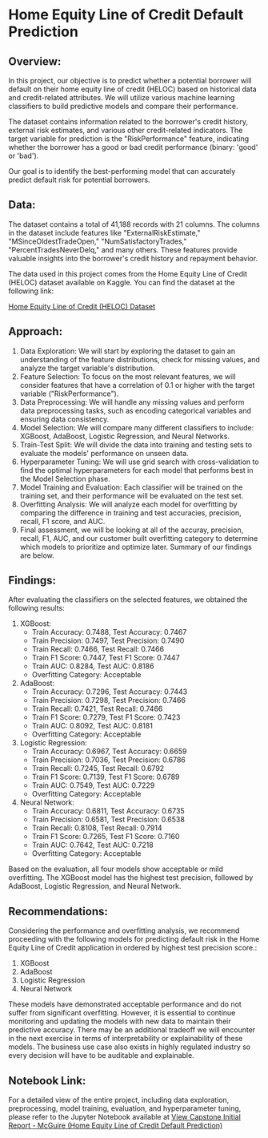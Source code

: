 # Home Equity Line of Credit Default Prediction

## Overview:

In this project, our objective is to predict whether a potential borrower will default on their home equity line of credit (HELOC) based on historical data and credit-related attributes. We will utilize various machine learning classifiers to build predictive models and compare their performance.

The dataset contains information related to the borrower's credit history, external risk estimates, and various other credit-related indicators. The target variable for prediction is the "RiskPerformance" feature, indicating whether the borrower has a good or bad credit performance (binary: 'good' or 'bad').

Our goal is to identify the best-performing model that can accurately predict default risk for potential borrowers.

## Data:

The dataset contains a total of 41,188 records with 21 columns. The columns in the dataset include features like "ExternalRiskEstimate," "MSinceOldestTradeOpen," "NumSatisfactoryTrades," "PercentTradesNeverDelq," and many others. These features provide valuable insights into the borrower's credit history and repayment behavior.

The data used in this project comes from the Home Equity Line of Credit (HELOC) dataset available on Kaggle. You can find the dataset at the following link:

[Home Equity Line of Credit (HELOC) Dataset](https://www.kaggle.com/datasets/averkiyoliabev/home-equity-line-of-creditheloc)

## Approach:

1. Data Exploration: We will start by exploring the dataset to gain an understanding of the feature distributions, check for missing values, and analyze the target variable's distribution.
2. Feature Selection: To focus on the most relevant features, we will consider features that have a correlation of 0.1 or higher with the target variable ("RiskPerformance").
3. Data Preprocessing: We will handle any missing values and perform data preprocessing tasks, such as encoding categorical variables and ensuring data consistency.
4. Model Selection: We will compare many different classifiers to include: XGBoost, AdaBoost, Logistic Regression, and Neural Networks.
5. Train-Test Split: We will divide the data into training and testing sets to evaluate the models' performance on unseen data.
6. Hyperparameter Tuning: We will use grid search with cross-validation to find the optimal hyperparameters for each model that performs best in the Model Selection phase.
7. Model Training and Evaluation: Each classifier will be trained on the training set, and their performance will be evaluated on the test set.
8. Overfitting Analysis: We will analyze each model for overfitting by comparing the difference in training and test accuracies, precision, recall, F1 score, and AUC.
9. Final assessment, we will be looking at all of the accuray, precision, recall, F1, AUC, and our customer built overfitting category to determine which models to prioritize and optimize later. Summary of our findings are below.

## Findings:

After evaluating the classifiers on the selected features, we obtained the following results:

1. XGBoost:
    - Train Accuracy: 0.7488, Test Accuracy: 0.7467
    - Train Precision: 0.7497, Test Precision: 0.7490
    - Train Recall: 0.7466, Test Recall: 0.7466
    - Train F1 Score: 0.7447, Test F1 Score: 0.7447
    - Train AUC: 0.8284, Test AUC: 0.8186
    - Overfitting Category: Acceptable
2. AdaBoost:
    - Train Accuracy: 0.7296, Test Accuracy: 0.7443
    - Train Precision: 0.7298, Test Precision: 0.7466
    - Train Recall: 0.7421, Test Recall: 0.7466
    - Train F1 Score: 0.7279, Test F1 Score: 0.7423
    - Train AUC: 0.8092, Test AUC: 0.8181
    - Overfitting Category: Acceptable
3. Logistic Regression:
    - Train Accuracy: 0.6967, Test Accuracy: 0.6659
    - Train Precision: 0.7036, Test Precision: 0.6786
    - Train Recall: 0.7245, Test Recall: 0.6792
    - Train F1 Score: 0.7139, Test F1 Score: 0.6789
    - Train AUC: 0.7549, Test AUC: 0.7229
    - Overfitting Category: Acceptable
4. Neural Network:
    - Train Accuracy: 0.6811, Test Accuracy: 0.6735
    - Train Precision: 0.6581, Test Precision: 0.6538
    - Train Recall: 0.8108, Test Recall: 0.7914
    - Train F1 Score: 0.7265, Test F1 Score: 0.7160
    - Train AUC: 0.7642, Test AUC: 0.7218
    - Overfitting Category: Acceptable

Based on the evaluation, all four models show acceptable or mild overfitting. The XGBoost model has the highest test precision, followed by AdaBoost, Logistic Regression, and Neural Network.

## Recommendations:

Considering the performance and overfitting analysis, we recommend proceeding with the following models for predicting default risk in the Home Equity Line of Credit application in ordered by highest test precision score.:

1. XGBoost
2. AdaBoost
3. Logistic Regression
4. Neural Network

These models have demonstrated acceptable performance and do not suffer from significant overfitting. However, it is essential to continue monitoring and updating the models with new data to maintain their predictive accuracy. There may be an additional tradeoff we will encounter in the next exercise in terms of interpretability or explainability of these models. The business use case also exists in highly regulated industry so every decision will have to be auditable and explainable.

## Notebook Link:

For a detailed view of the entire project, including data exploration, preprocessing, model training, evaluation, and hyperparameter tuning, please refer to the Jupyter Notebook available at [View Capstone Initial Report - McGuire (Home Equity Line of Credit Default Prediction)](https://github.com/vmcguire/capstone_initial_report_eda)